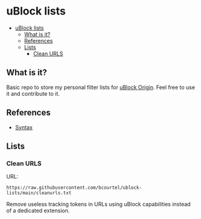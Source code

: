 # uBlock lists

- [uBlock lists](#ublock-lists)
  - [What is it?](#what-is-it)
  - [References](#references)
  - [Lists](#lists)
    - [Clean URLS](#clean-urls)

## What is it?

Basic repo to store my personal filter lists for [uBlock Origin](https://github.com/gorhill/uBlock/).
Feel free to use it and contribute to it.

## References

- [Syntax](https://github.com/gorhill/uBlock/wiki/Static-filter-syntax)

## Lists

### Clean URLS

URL:
```
https://raw.githubusercontent.com/bcourtel/ublock-lists/main/cleanurls.txt
```

Remove useless tracking tokens in URLs using uBlock capabilities instead of a dedicated extension.
